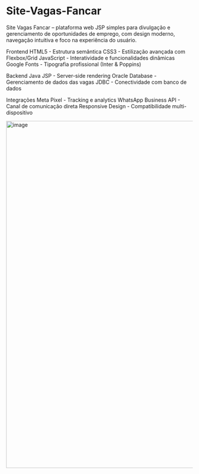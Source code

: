 # Site-Vagas-Fancar
Site Vagas Fancar – plataforma web JSP simples para divulgação e gerenciamento de oportunidades de emprego, com design moderno, navegação intuitiva e foco na experiência do usuário.

Frontend
HTML5 - Estrutura semântica
CSS3 - Estilização avançada com Flexbox/Grid
JavaScript - Interatividade e funcionalidades dinâmicas
Google Fonts - Tipografia profissional (Inter & Poppins)

Backend
Java JSP - Server-side rendering
Oracle Database - Gerenciamento de dados das vagas
JDBC - Conectividade com banco de dados

Integrações
Meta Pixel - Tracking e analytics
WhatsApp Business API - Canal de comunicação direta
Responsive Design - Compatibilidade multi-dispositivo

<img width="1907" height="934" alt="image" src="https://github.com/user-attachments/assets/31bded2a-39a6-446a-98fe-c19c054b6187" />
